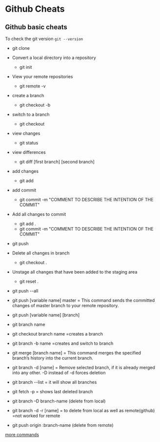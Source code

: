 # Github Cheats
## Github basic cheats
To check the git version
`` git --version ``
* git clone <repository path>
* Convert a local directory into a repository
  * git init
* View your remote repositories
  * git remote -v
* create a branch
  * git checkout -b <name-of-branch>
* switch to a branch
  * git checkout <name of branch>
* view changes
  * git status
* view differences
  * git diff [first branch] [second branch]
* add changes
  * git add <file-name OR folder-name>
* add commit
  * git commit -m "COMMENT TO DESCRIBE THE INTENTION OF THE COMMIT"
* Add all changes to commit
  * git add .
  * git commit -m "COMMENT TO DESCRIBE THE INTENTION OF THE COMMIT"
* git push <remote> <name-of-branch>
* Delete all changes in branch
  * git checkout .
* Unstage all changes that have been added to the staging area
  * git reset .
* git push --all
* git push [variable name] master = This command sends the committed changes of master branch to your remote repository.
*  git push [variable name] [branch]
* git branch name 
* git checkout branch name =creates a branch
* git branch -b name =creates and switch to branch
* git merge [branch name] = This command merges the specified branch’s history into the current branch.
* git branch -d [name]  = Remove selected branch, if it is already merged into any other.
-D instead of -d forces deletion

* git branch --list =  it will show all branches
* git fetch -p = shows last deleted branch
* git branch –D branch-name (delete from local)
* git branch -d -r [name] = to delete from local as well as remote(github) =not worked for remote
* git push origin :branch-name (delete from remote)


  
[more commands](https://www.edureka.co/blog/git-commands-with-example/)
 
